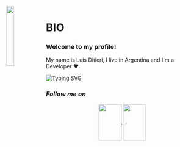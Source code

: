 <img align='left' src='https://github.com/Luigix456/ProfileGitHub/blob/main/gifs/tech.gif?raw=true' width='20%'/> 

<h1 align="left">BIO</h1>

<h3 align="left">
  Welcome to my profile!
</h3>
My name is Luis Ditieri, I live in Argentina and I'm a Developer ❤️.

[![Typing SVG](https://readme-typing-svg.herokuapp.com?color=00D13B&width=750&lines=I'm+a+simple+human+more+passionate+about+programming+💻)](https://git.io/typing-svg)







</table>


<h3 align='left'><i>Follow me on</i></h3>
<p align="center">
	<a href="https://www.instagram.com/luisditieri/" target="_blank">
	<img align="center" src="https://raw.githubusercontent.com/Luigix456/ProfileGitHub/d3282add5cc98ac6706147fdcf8569430c0949a1/img/instagram.svg" width="60" height="95">
	</a>
	<a href="https://www.linkedin.com/in/luis-ignacio-ditieri-597a0a215/" target="_blank">
	<img align="center" src="https://raw.githubusercontent.com/Luigix456/ProfileGitHub/d3282add5cc98ac6706147fdcf8569430c0949a1/img/linkedin.svg" width="60" height="95">
	</a>
</p>
